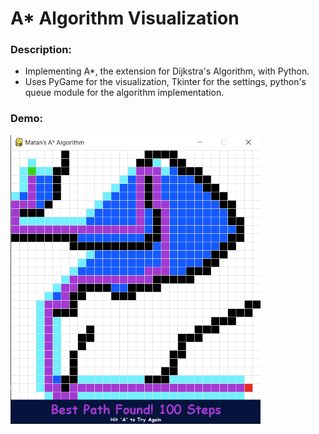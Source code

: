 # A* Algorithm Visualization

### Description:
- Implementing A*, the extension for Dijkstra's Algorithm, with Python.
- Uses PyGame for the visualization, Tkinter for the settings, python's queue module for the algorithm implementation. 

### Demo:
<img src="https://github.com/matanbt/A-Star-Algorithm-Visualization/blob/master/img/demo.png" width=400>


